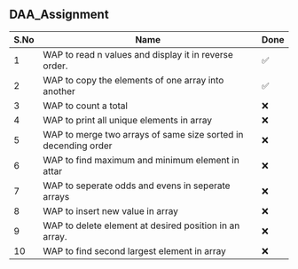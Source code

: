 ## DAA_Assignment


|S.No |  Name |  Done 
|---|---|---|
|1|  WAP to read n values and display it in reverse order. | ✅|
|2| WAP to copy the elements of one array into another  |  ✅ |
|3|  WAP to count a total |  ❌ |
|4|  WAP to print all unique elements in array |  ❌ |
|5|  WAP to merge two arrays of same size sorted in decending order | ❌  |
|6|  WAP to find maximum and minimum element in attar |  ❌ |
|7|  WAP to seperate odds and evens in seperate arrays |  ❌ |
|8| WAP to insert new value in array|❌ |
|9| WAP to delete element at desired position in an array. | ❌|
|10| WAP to find second largest element in array |❌ |
